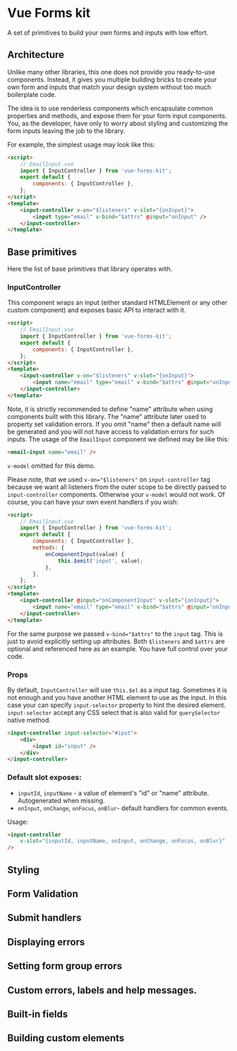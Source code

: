 # Vue Forms kit

A set of primitives to build your own forms and inputs with low effort.

## Architecture

Unlike many other libraries, this one does not provide you ready-to-use components.
Instead, it gives you multiple building bricks to create your own form and inputs
that match your design system without too much boilerplate code.

The idea is to use renderless components which encapsulate common properties and methods, and expose them for your form input components.
You, as the developer, have only to worry about styling and customizing the form inputs leaving the job to the library.

For example, the simplest usage may look like this:

```html
<script>
    // EmailInput.vue
    import { InputController } from 'vue-forms-kit';
    export default {
        components: { InputController },
    };
</script>
<template>
    <input-controller v-on="$listeners" v-slot="{onInput}">
        <input type="email" v-bind="$attrs" @input="onInput" />
    </input-controller>
</template>
```

## Base primitives

Here the list of base primitives that library operates with.

### InputController

This component wraps an input (either standard HTMLElement or any other custom component)
and exposes basic API to interact with it.

```html
<script>
    // EmailInput.vue
    import { InputController } from 'vue-forms-kit';
    export default {
        components: { InputController },
    };
</script>
<template>
    <input-controller v-on="$listeners" v-slot="{onInput}">
        <input name="email" type="email" v-bind="$attrs" @input="onInput" />
    </input-controller>
</template>
```

Note, it is strictly recommended to define "name" attribute when using components built with this library.
The "name" attribute later used to property set validation errors.
If you omit "name" then a default name will be generated and you will not have access to validation errors for such inputs.
The usage of the `EmailInput` component we defined may be like this:

```html
<email-input name="email" />
```

`v-model` omitted for this demo.

Please note, that we used `v-on="$listeners"` on `input-controller` tag because we want all listeners from the outer scope
to be directly passed to `input-controller` components. Otherwise your `v-model` would not work.
Of course, you can have your own event handlers if you wish:

```html
<script>
    // EmailInput.vue
    import { InputController } from 'vue-forms-kit';
    export default {
        components: { InputController },
        methods: {
            onComponentInput(value) {
                this.$emit('input', value);
            },
        },
    };
</script>
<template>
    <input-controller @input="onComponentInput" v-slot="{onInput}">
        <input name="email" type="email" v-bind="$attrs" @input="onInput" />
    </input-controller>
</template>
```

For the same purpose we passed `v-bind="$attrs"` to the `input` tag. This is just to avoid explicitly setting up attributes.
Both `$listeners` and `$attrs` are optional and referenced here as an example. You have full control over your code.

### Props

By default, `InputController` will use `this.$el` as a input tag. Sometimes it is not enough and you have another HTML element
to use as the input. In this case your can specify `input-selector` property to hint the desired element.
`input-selector` accept any CSS select that is also valid for `querySelector` native method.

```html
<input-controller input-selector="#iput">
    <div>
        <input id="input" />
    </div>
</input-controller>
```

### Default slot exposes:

-   `inputId`, `inputName` - a value of element's "id" or "name" attribute. Autogenerated when missing.
-   `onInput`, `onChange`, `onFocus`, `onBlur`- default handlers for common events.

Usage:

```html
<input-controller
    v-slot="{inputId, inputName, onInput, onChange, onFocus, onBlur}"
/>
```

## Styling

## Form Validation

## Submit handlers

## Displaying errors

## Setting form group errors

## Custom errors, labels and help messages.

## Built-in fields

## Building custom elements

```

```
